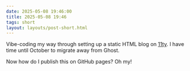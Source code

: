 ```yaml
---
date: 2025-05-08 19:46:00
title: 2025-05-08 19:46
tags: short
layout: layouts/post-short.html
---
```

Vibe-coding my way through setting up a static HTML blog on [11ty](https://www.11ty.dev). I have time until October to migrate away from Ghost.

Now how do I publish this on GitHub pages? Oh my!